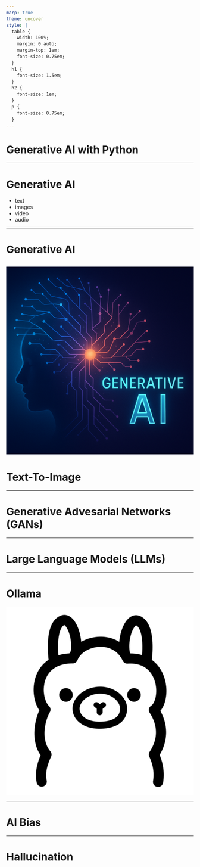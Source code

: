 ```yaml
---
marp: true
theme: uncover
style: |
  table {
    width: 100%;
    margin: 0 auto;
    margin-top: 1em;
    font-size: 0.75em;
  }
  h1 {
    font-size: 1.5em;
  }
  h2 {
    font-size: 1em;
  }
  p {
    font-size: 0.75em;
  }
---
```

# Generative AI with Python
---
# Generative AI
- text
- images
- video
- audio
---
# Generative AI
![bg left:33%](../pictures/generative-ai.png)
---
# Text-To-Image
---
# Generative Advesarial Networks (GANs)
---
# Large Language Models (LLMs)
---
# Ollama
![bg left](../pictures/ollama.png)

---
# AI Bias
---
# Hallucination